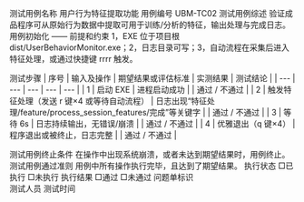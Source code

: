 测试用例名称	用户行为特征提取功能	用例编号	UBM-TC02
测试用例综述	验证成品程序可从原始行为数据中提取可用于训练/分析的特征，输出处理与完成日志。
用例初始化	——
前提和约束	1，EXE 位于项目根 dist/UserBehaviorMonitor.exe；2，日志目录可写；3，自动流程在采集后进入特征处理，或通过快捷键 rrrr 触发。

测试步骤
| 序号 | 输入及操作 | 期望结果或评估标准 | 实测结果 | 测试结论 |
| --- | --- | --- | --- | --- |
| 1 | 启动 EXE | 进程启动成功 |  | 通过 / 不通过 |
| 2 | 触发特征处理（发送 r 键×4 或等待自动流程） | 日志出现“特征处理/feature/process_session_features/完成”等关键字 |  | 通过 / 不通过 |
| 3 | 等待 6s | 日志持续输出，无错误/崩溃 |  | 通过 / 不通过 |
| 4 | 优雅退出（q 键×4） | 程序退出或被终止，日志完整 |  | 通过 / 不通过 |

测试用例终止条件	在操作中出现系统崩溃，或者未达到期望结果时，用例终止。
测试用例通过准则	用例中所有操作执行完毕，且达到了期望结果。
执行状态	□已执行  □未执行	执行结果	□通过  □未通过
问题单标识	
测试人员		测试时间	
